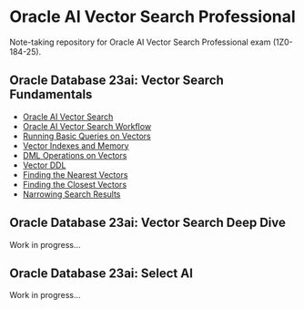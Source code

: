 # Oracle AI Vector Search Professional

Note-taking repository for Oracle AI Vector Search Professional exam (1Z0-184-25).

## Oracle Database 23ai: Vector Search Fundamentals

- [Oracle AI Vector Search](./docs/vector_search.md)
- [Oracle AI Vector Search Workflow](./docs/vector_search_workflow.md)
- [Running Basic Queries on Vectors](./docs/queries_on_vectors.md)
- [Vector Indexes and Memory](./docs/indexes_and_memory.md)
- [DML Operations on Vectors](./docs/dml_operations.md)
- [Vector DDL](./docs/vector_ddl.md)
- [Finding the Nearest Vectors](./docs/finding_nearest_vectors.md)
- [Finding the Closest Vectors](./docs/finding_closest_vectors.md)
- [Narrowing Search Results](./docs/narrowing_search_results.md)

## Oracle Database 23ai: Vector Search Deep Dive

Work in progress...

## Oracle Database 23ai: Select AI

Work in progress...